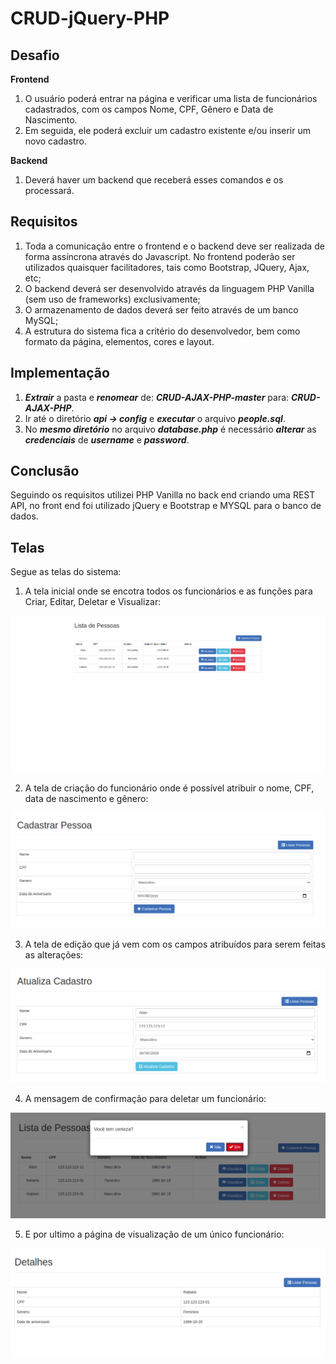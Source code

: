 # CRUD-jQuery-PHP

## Desafio

**Frontend**
1. O usuário poderá entrar na página e verificar uma lista de funcionários cadastrados,
com os campos Nome, CPF, Gênero e Data de Nascimento.
2. Em seguida, ele poderá excluir um cadastro existente e/ou inserir um novo cadastro.

**Backend**
1. Deverá haver um backend que receberá esses comandos e os processará.

## Requisitos
1. Toda a comunicação entre o frontend e o backend deve ser realizada de forma assíncrona através do Javascript. No frontend poderão ser utilizados quaisquer facilitadores, tais como
Bootstrap, JQuery, Ajax, etc;
2. O backend deverá ser desenvolvido através da linguagem PHP Vanilla (sem uso de frameworks) exclusivamente;
3. O armazenamento de dados deverá ser feito através de um banco MySQL;
4. A estrutura do sistema fica a critério do desenvolvedor, bem como formato da página,
elementos, cores e layout.

## Implementação
1. ***Extrair*** a pasta e ***renomear*** de: ***CRUD-AJAX-PHP-master*** para: ***CRUD-AJAX-PHP***.
2. Ir até o diretório ***api -> config*** 	e ***executar*** o arquivo ***people.sql***.
3. No ***mesmo diretório*** no arquivo ***database.php*** é necessário ***alterar*** as ***credenciais*** de ***username*** e ***password***.

## Conclusão
Seguindo os requisitos utilizei PHP Vanilla no back end criando uma REST API, no front end foi utilizado jQuery e Bootstrap e MYSQL para o banco de dados.

## Telas
Segue as telas do sistema:

1. A tela inicial onde se encotra todos os funcionários e as funções para Criar, Editar, Deletar e Visualizar:

![Read](https://github.com/AllanFelipeReis/CRUD-AJAX-PHP/blob/master/prints/Read.png)

2. A tela de criação do funcionário onde é possível atribuir o nome, CPF, data de nascimento e gênero:

![Create](https://github.com/AllanFelipeReis/CRUD-AJAX-PHP/blob/master/prints/Create.png)

3. A tela de edição que já vem com os campos atribuídos para serem feitas as alterações:

![Update](https://github.com/AllanFelipeReis/CRUD-AJAX-PHP/blob/master/prints/Update.png)

4. A mensagem de confirmação para deletar um funcionário:

![Delete](https://github.com/AllanFelipeReis/CRUD-AJAX-PHP/blob/master/prints/Delete.png)

5. E por ultimo a página de visualização de um único funcionário:

![ReadOne](https://github.com/AllanFelipeReis/CRUD-AJAX-PHP/blob/master/prints/ReadOne.png)
